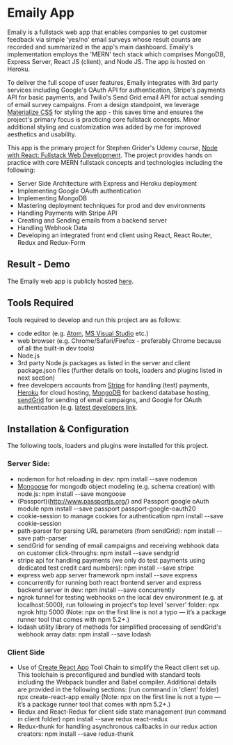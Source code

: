 # Emaily App
Emaily is a fullstack web app that enables companies to get customer feedback via simple 'yes/no' email surveys whose result counts are recorded and summarized in the app's main dashboard.  Emaily's implementation employs the 'MERN' tech stack which comprises MongoDB, Express Server, React JS (client), and Node JS.  The app is hosted on Heroku.

To deliver the full scope of user features, Emaily integrates with 3rd party services including Google's OAuth API for authentication, Stripe's payments API for basic payments, and Twilio's Send Grid email API for actual sending of email survey campaigns.  From a design standpoint, we leverage [Materialize CSS](https://materializecss.com/) for styling the app - this saves time and ensures the project's primary focus is practicing core fullstack concepts.  Minor additional styling and customization was added by me for improved aesthetics and usability.

This app is the primary project for Stephen Grider's Udemy course, [Node with React: Fullstack Web Development](https://www.udemy.com/course/node-with-react-fullstack-web-development/).  The project provides hands on practice with core MERN fullstack concepts and technologies including the following:

- Server Side Architecture with Express and Heroku deployment
- Implementing Google OAuth authentication
- Implementing MongoDB
- Mastering deployment techniques for prod and dev environments
- Handling Payments with Stripe API
- Creating and Sending emails from a backend server
- Handling Webhook Data
- Developing an integrated front end client using React, React Router, Redux and Redux-Form

## Result - Demo
The Emaily web app is publicly hosted [here](https://calm-fjord-85714.herokuapp.com/).

## Tools Required
Tools required to develop and run this project are as follows: 
- code editor (e.g. [Atom](https://atom.io/), [MS Visual Studio](https://code.visualstudio.com/) etc.)
- web browser (e.g. Chrome/Safari/Firefox - preferably Chrome because of all the built-in dev tools)
- Node.js
- 3rd party Node.js packages as listed in the server and client package.json files (further details on tools, loaders and plugins listed in next section)
- free developers accounts from [Stripe](https://stripe.com/docs) for handling (test) payments, [Heroku](https://www.heroku.com/) for cloud hosting, [MongoDB](https://www.mongodb.com/) for backend database hosting, [sendGrid](https://sendgrid.com/) for sending of email campaigns, and Google for OAuth authentication (e.g. [latest developers link](https://developers.google.com/identity/protocols/oauth2).  

## Installation & Configuration
The following tools, loaders and plugins were installed for this project.
### Server Side:
- nodemon for hot reloading in dev:
  npm install --save nodemon
- [Mongoose](https://mongoosejs.com/) for mongodb object modeling (e.g. schema creation) with node.js:
  npm install --save mongoose
- (Passport)(http://www.passportjs.org/) and Passport google oAuth module
  npm install --save passport passport-google-oauth20
- cookie-session to manage cookies for authentication
  npm install --save cookie-session
- path-parser for parsing URL parameters (from sendGrid):
  npm install --save path-parser
- sendGrid for sending of email campaigns and receiving webhook data on customer click-throughs:
  npm install --save sendgrid
- stripe api for handling payments (we only do test payments using dedicated test credit card numbers):
  npm install --save stripe
- express web app server framework
  npm install --save express
- concurrently for running both react frontend server and express backend server in dev:
  npm install --save concurrently
- ngrok tunnel for testing webhooks on the local dev environment (e.g. at localhost:5000), run following in project's top level 'server' folder:
  npx ngrok http 5000
  (Note: npx on the first line is not a typo — it’s a package runner tool that comes with npm 5.2+.) 
- lodash utility library of methods for simplified processing of sendGrid's webhook array data:
  npm install --save lodash 
  
### Client Side
- Use of [Create React App](https://reactjs.org/docs/create-a-new-react-app.html) Tool Chain to simplify the React client set up.  This toolchain is preconfigured and bundled with standard tools including the Webpack bundler and Babel compiler.  Additional details are provided in the following sections: (run command in 'client' folder)
  npx create-react-app emaily
  (Note: npx on the first line is not a typo — it’s a package runner tool that comes with npm 5.2+.)
- Redux and React-Redux for client side state management (run command in client folder)
  npm install --save redux react-redux
- Redux-thunk for handling asynchronous callbacks in our redux action creators:
  npm install --save redux-thunk
